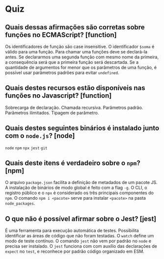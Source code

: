 # Quiz

## Quais dessas afirmações são corretas sobre funções no ECMAScript? [function]
Os identificadores de função são case insensitive.
O identificador `$soma` é válido para uma função.
Para chamar uma funções deve se declará-la antes.
Se declararmos uma segunda função com mesmo nome da primeira, a consequência será que a primeira função será descartada.
Se a quantidade de argumentos for menor que os parâmetros de uma função, é possível usar parâmetros padrões para evitar `undefined`.

## Quais destes recursos estão disponíveis nas funções no Javascript? [function]
Sobrecarga de declaração.
Chamada recursiva.
Parâmetros padrão.
Parâmetros ilimitados.
Tipagem de parâmetro.

## Quais destes seguintes binários é instalado junto com o `node.js`? [node]
`node`
`npm`
`npx`
`jest`
`git`

## Quais deste itens é verdadeiro sobre o `npm`? [npm]
O arquivo `package.json` facilita a definição de metadados de um pacote JS.
A instalação de binários de modo global é feito com a flag `-g`.
O CLI, o registro público e o `npx` é considerado os três principais componentes do `npm`.
O comando `npm i <pacote>` serve para instalar `<pacote>` na pasta `node_packages`.

## O que não é possível afirmar sobre o Jest? [jest]
É uma ferramenta para execução automática de testes.
Possibilita identificar as áreas de código que não foram testadas.
O `watch` define um modo de teste contínuo.
O comando `jest` não vem por padrão no `node` e precisa ser instalado.
O `jest` funciona com com auxílio das declarações de `expect` no `test`, e reconhece por padrão código organizado em ESM.